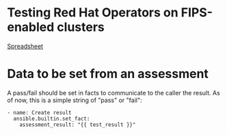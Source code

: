 # Testing Red Hat Operators on FIPS-enabled clusters

[Spreadsheet](https://docs.google.com/spreadsheets/d/1laoPFNv78K2nm4BKZxPRAJK24DNqMq8smaoFnHvbUb4/edit#gid=0)

# Data to be set from an assessment

A pass/fail should be set in facts to communicate to the caller the result.
As of now, this is a simple string of "pass" or "fail":

```
- name: Create result
  ansible.builtin.set_fact:
    assessment_result: "{{ test_result }}"
```

